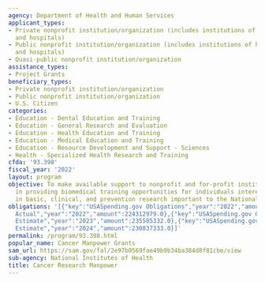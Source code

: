 ```yaml
---
agency: Department of Health and Human Services
applicant_types:
- Private nonprofit institution/organization (includes institutions of higher education
  and hospitals)
- Public nonprofit institution/organization (includes institutions of higher education
  and hospitals)
- Quasi-public nonprofit institution/organization
assistance_types:
- Project Grants
beneficiary_types:
- Private nonprofit institution/organization
- Public nonprofit institution/organization
- U.S. Citizen
categories:
- Education - Dental Education and Training
- Education - General Research and Evaluation
- Education - Health Education and Training
- Education - Medical Education and Training
- Education - Resource Development and Support - Sciences
- Health - Specialized Health Research and Training
cfda: '93.398'
fiscal_year: '2022'
layout: program
objective: To make available support to nonprofit and for-profit institutions interested
  in providing biomedical training opportunities for individuals interested in careers
  in basic, clinical, and prevention research important to the National Cancer Program.
obligations: '[{"key":"USASpending.gov Obligations","year":"2022","amount":214315346.47},{"key":"SAM.gov
  Actual","year":"2022","amount":224312979.0},{"key":"USASpending.gov Obligations","year":"2023","amount":137496508.34},{"key":"SAM.gov
  Estimate","year":"2023","amount":235585332.0},{"key":"USASpending.gov Obligations","year":"2024","amount":0.0},{"key":"SAM.gov
  Estimate","year":"2024","amount":230837333.0}]'
permalink: /program/93.398.html
popular_name: Cancer Manpower Grants
sam_url: https://sam.gov/fal/2e97b0569fae49b9b34ba384d8f81cbe/view
sub-agency: National Institutes of Health
title: Cancer Research Manpower
---
```

